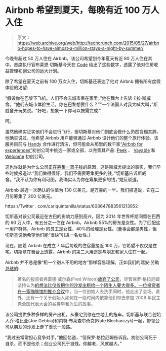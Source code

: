 # Airbnb 希望到夏天，每晚有近 100 万人入住

> 原文：<https://web.archive.org/web/http://techcrunch.com/2015/05/27/airbnb-hopes-to-have-almost-a-million-stays-a-night-by-summer/>

今晚有超过 50 万人住在 Airbnb。该公司希望到今年夏天有近 80 万人住在其中。首席执行官布莱恩·切斯基今天在 [Code](https://web.archive.org/web/20230326200005/http://recode.net/events/code-conference/) 给出了这些数字，透露了他对住房收益管理初创公司的远大计划。

除了希望在夏天之前有 100 万次入住，切斯基还表达了他对 Airbnb 拥有所有度假体验的渴望:

“假设你在巴黎下飞机。人们不会去城市呆在家里，”他在舞台上告诉卡拉·斯威舍。“他们去城市体验生活。你在巴黎想要什么？”“一个法国人对我大喊大叫，”斯威舍开玩笑说。"好吧，想象一下你可以按需完成."

呵。

虽然他确实证实他们不会进行飞行，但切斯基对他们到底会做什么仍然含糊其辞。他确实说过，他希望 Airbnb 用户能够通过 Airbnb 设计他们的整个旅行体验。该服务目前与 [Handy](https://web.archive.org/web/20230326200005/http://handy.com/host) 合作进行清洁，但可能会从那里的数千家[“Airbnb for experiences”](https://web.archive.org/web/20230326200005/http://www.quora.com/What-companies-are-doing-Airbnb-for-tours-experiences-P2P-tours)初创公司中挑选一家或全部，以完善其产品: [Peek](https://web.archive.org/web/20230326200005/http://www.peek.com/) 、 [Vayable](https://web.archive.org/web/20230326200005/https://www.vayable.com/) 和 [Welcome](https://web.archive.org/web/20230326200005/http://www.welcomepickups.com/pages/about) 初创公司。

这也许就是为什么公司[正在筹集一篮子钱](https://web.archive.org/web/20230326200005/https://techcrunch.com/2015/02/27/airbnb-2/)的原因，这是斯威舍提出的事实，我们早些时候报道过:“我们做得很好，我们不需要筹集更多的钱，”切斯基告诉斯威舍。“我不认为你有利可图，我确实认为你在筹集更多的钱，”她反驳道。

Airbnb 最近一次确认的估值为 130 亿美元，是万豪的一半。我们报道说，它在二月份筹集了 200 亿美元。

https://Twitter . com/carlquintanilla/status/603647883561213952

切斯基对该公司最近在古巴的影响力感到高兴，因为 2014 年世界杯期间留在巴西的 60 万人中，有五分之一住在 Airbnb，Airbnb 55%的房东是女性。为了匹配这一用户群体，Airbnb 的员工是女性，40%的经理是女性。(董事会都是男性，但切斯基说他希望他们能“很快”引进一名女性。)

现在，随着 Airbnb 在成立 7 年后每晚的住宿量接近 100 万，它希望不仅仅是住宅。切斯基在舞台上透露，Airbnb 的第二大用途是与朋友和家人住在一起。

Airbnb 并不总是像“租一个别人不用的地方”那样容易理解。正如我们的瑞安·劳勒[总结的](https://web.archive.org/web/20230326200005/https://techcrunch.com/2014/08/22/airbnb-brian-chesky-disrupt/):

> 著名的投资者弗雷德·威尔森(Fred Wilson)[放弃了公司](https://web.archive.org/web/20230326200005/http://avc.com/2011/03/airbnb/)，尽管保罗·格拉厄姆坚持认为[的想法比仅仅把你的沙发出租给一个陌生人要大得多。一位投资者](https://web.archive.org/web/20230326200005/http://www.paulgraham.com/airbnb.html)[在一家咖啡馆的推介会议](https://web.archive.org/web/20230326200005/http://go.bloomberg.com/tech-deals/2013-03-10-the-missed-airbnb-investment-now-worth-250-million/)中，当一位创始人去洗手间时，他走出了会场。此外，还有一个关于创始人如何在一段时间内依靠他们带去参加 2008 年民主党全国代表大会的谷类早餐为生的故事。

该公司提供多种多样的房产出租，从豪宅到停在空地上的拖车。切斯基与联合创始人乔·格比亚(Joe Gebbia)和内特·布莱查尔奇克(Nate Blecharczyk)一起，带领公司从朋友的沙发上走了很长一段路。

“我过去常常担心竞争对手，”他回忆道，“但保罗·格拉厄姆告诉我，初创公司死于自杀，而不是他杀；创业公司死于自残。你越老，风就越大。”